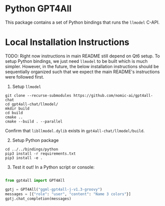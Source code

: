 # Python GPT4All

This package contains a set of Python bindings that runs the `llmodel` C-API.


# Local Installation Instructions

TODO: Right now instructions in main README still depend on Qt6 setup. To setup Python bindings, we just need `llmodel` to be built which is much simpler. However, in the future, the below installation instructions should be sequentially organized such that we expect the main README's instructions were followed first.

1. Setup `llmodel`

```
git clone --recurse-submodules https://github.com/nomic-ai/gpt4all-chat
cd gpt4all-chat/llmodel/
mkdir build
cd build
cmake ..
cmake --build . --parallel
```
Confirm that `libllmodel.dylib` exists in `gpt4all-chat/llmodel/build`.

2. Setup Python package

```
cd ../../bindings/python
pip3 install -r requirements.txt
pip3 install -e .
```

3. Test it out! In a Python script or console:

```python

from gpt4all import GPT4All

gptj = GPT4All("ggml-gpt4all-j-v1.3-groovy")
messages = [{"role": "user", "content": "Name 3 colors"}]
gptj.chat_completion(messages)

```

